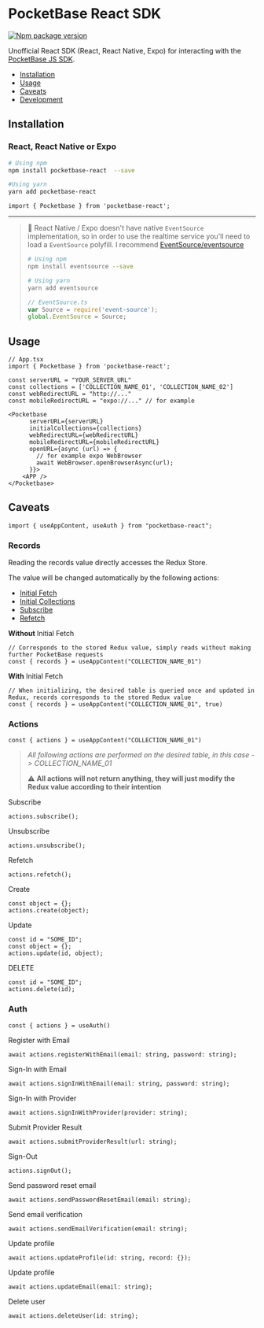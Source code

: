 PocketBase React SDK
======================================================================
[![Npm package version](https://badgen.net/npm/v/pocketbase-react)](https://npmjs.com/package/pocketbase-react)

Unofficial React SDK (React, React Native, Expo) for interacting with the [PocketBase JS SDK](https://github.com/pocketbase/js-sdk).


- [Installation](#installation)
- [Usage](#usage)
- [Caveats](#caveats)
- [Development](#development)


## Installation

### React, React Native or Expo


```sh
# Using npm
npm install pocketbase-react  --save

#Using yarn
yarn add pocketbase-react
```
```tsx
import { Pocketbase } from 'pocketbase-react';
```

---
> 🔧 React Native / Expo doesn't have native `EventSource` implementation, so in order to use the realtime service you'll need to load a `EventSource` polyfill.
> I recommend [EventSource/eventsource](https://github.com/EventSource/eventsource)
> ```sh
> # Using npm
> npm install eventsource --save
>
> # Using yarn
> yarn add eventsource
> ```
> ```js 
> // EventSource.ts
> var Source = require('event-source');
> global.EventSource = Source;
> ```

## Usage

```tsx
// App.tsx
import { Pocketbase } from 'pocketbase-react';

const serverURL = "YOUR_SERVER_URL"
const collections = ['COLLECTION_NAME_01', 'COLLECTION_NAME_02']
const webRedirectURL = "http://..."
const mobileRedirectURL = "expo://..." // for example

<Pocketbase
      serverURL={serverURL}
      initialCollections={collections}
      webRedirectURL={webRedirectURL}
      mobileRedirectURL={mobileRedirectURL}
      openURL={async (url) => {
        // for example expo WebBrowser
        await WebBrowser.openBrowserAsync(url);
      }}>
    <APP />
</Pocketbase>
```

## Caveats
```tsx
import { useAppContent, useAuth } from "pocketbase-react";
```
### Records
Reading the records value directly accesses the Redux Store.

The value will be changed automatically by the following actions:
- [Initial Fetch](#initialfetch)
- [Initial Collections](#usage)
- [Subscribe](#subscribe)
- [Refetch](#refetch)

**Without** Initial Fetch
```tsx
// Corresponds to the stored Redux value, simply reads without making further PocketBase requests
const { records } = useAppContent("COLLECTION_NAME_01")
```
**With** Initial Fetch <a name="initialfetch"></a>
```tsx
// When initializing, the desired table is queried once and updated in Redux, records corresponds to the stored Redux value
const { records } = useAppContent("COLLECTION_NAME_01", true)
```

### Actions
```tsx
const { actions } = useAppContent("COLLECTION_NAME_01")
```

> *All following actions are performed on the desired table, in this case -> COLLECTION_NAME_01*
>
> ⚠️ **All actions will not return anything, they will just modify the Redux value according to their intention**

Subscribe <a name="subscribe"></a>
```tsx
actions.subscribe();
```
Unsubscribe
```tsx
actions.unsubscribe();
```
Refetch <a name="refetch"></a>
```tsx
actions.refetch();
```
Create
```tsx
const object = {};
actions.create(object);
```
Update
```tsx
const id = "SOME_ID";
const object = {};
actions.update(id, object);
```
DELETE
```tsx
const id = "SOME_ID";
actions.delete(id);
```

### Auth
```tsx
const { actions } = useAuth()
```

Register with Email <a name="subscribe"></a>
```tsx
await actions.registerWithEmail(email: string, password: string);
```
Sign-In with Email
```tsx
await actions.signInWithEmail(email: string, password: string);
```
Sign-In with Provider
```tsx
await actions.signInWithProvider(provider: string);
```
Submit Provider Result 
```tsx
await actions.submitProviderResult(url: string);
```
Sign-Out
```tsx
actions.signOut();
```
Send password reset email
```tsx
await actions.sendPasswordResetEmail(email: string);
```
Send email verification
```tsx
await actions.sendEmailVerification(email: string);
```
Update profile
```tsx
await actions.updateProfile(id: string, record: {});
```
Update profile
```tsx
await actions.updateEmail(email: string);
```
Delete user
```tsx
await actions.deleteUser(id: string);
```